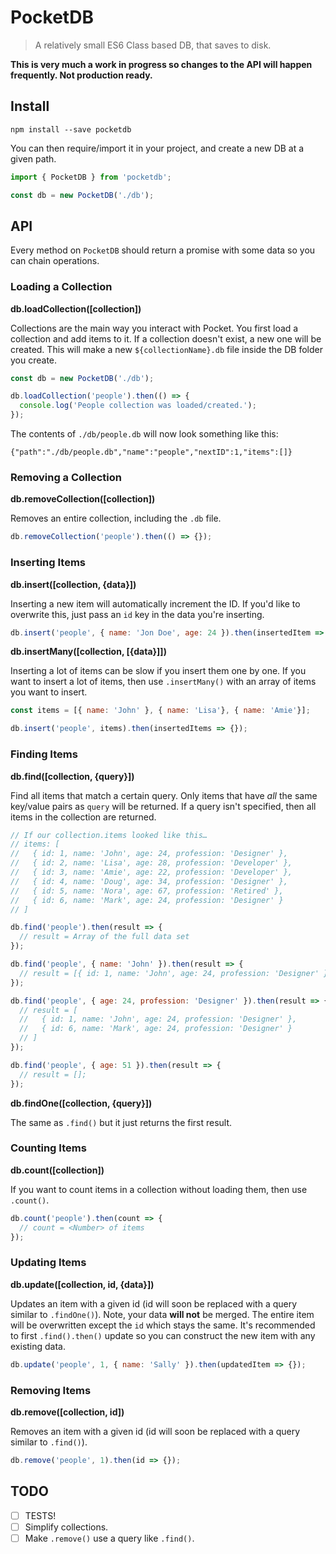 # PocketDB

> A relatively small ES6 Class based DB, that saves to disk.

**This is very much a work in progress so changes to the API will happen frequently. Not production ready.**

## Install

```
npm install --save pocketdb
```

You can then require/import it in your project, and create a new DB at a given path.

```js
import { PocketDB } from 'pocketdb';

const db = new PocketDB('./db');
```

## API

Every method on `PocketDB` should return a promise with some data so you can chain operations.

### Loading a Collection

**db.loadCollection([collection])**

Collections are the main way you interact with Pocket. You first load a collection and add items to it. If a collection doesn't exist, a new one will be created. This will make a new `${collectionName}.db` file inside the DB folder you create.

```js
const db = new PocketDB('./db');

db.loadCollection('people').then(() => {
  console.log('People collection was loaded/created.');
});
```

The contents of `./db/people.db` will now look something like this:

```
{"path":"./db/people.db","name":"people","nextID":1,"items":[]}
```

### Removing a Collection

**db.removeCollection([collection])**

Removes an entire collection, including the `.db` file.

```js
db.removeCollection('people').then(() => {});
```

### Inserting Items

**db.insert([collection, {data}])**

Inserting a new item will automatically increment the ID. If you'd like to overwrite this, just pass an `id` key in the data you're inserting.

```js
db.insert('people', { name: 'Jon Doe', age: 24 }).then(insertedItem => {});
```

**db.insertMany([collection, [{data}]])**

Inserting a lot of items can be slow if you insert them one by one. If you want to insert a lot of items, then use `.insertMany()` with an array of items you want to insert.

```js
const items = [{ name: 'John' }, { name: 'Lisa'}, { name: 'Amie'}];

db.insert('people', items).then(insertedItems => {});
```

### Finding Items

**db.find([collection, {query}])**

Find all items that match a certain query. Only items that have _all_ the same key/value pairs as `query` will be returned. If a query isn't specified, then all items in the collection are returned.

```js
// If our collection.items looked like this…
// items: [
//   { id: 1, name: 'John', age: 24, profession: 'Designer' },
//   { id: 2, name: 'Lisa', age: 28, profession: 'Developer' },
//   { id: 3, name: 'Amie', age: 22, profession: 'Developer' },
//   { id: 4, name: 'Doug', age: 34, profession: 'Designer' },
//   { id: 5, name: 'Nora', age: 67, profession: 'Retired' },
//   { id: 6, name: 'Mark', age: 24, profession: 'Designer' }
// ]

db.find('people').then(result => {
  // result = Array of the full data set
});

db.find('people', { name: 'John' }).then(result => {
  // result = [{ id: 1, name: 'John', age: 24, profession: 'Designer' }]
});

db.find('people', { age: 24, profession: 'Designer' }).then(result => {
  // result = [
  //   { id: 1, name: 'John', age: 24, profession: 'Designer' },
  //   { id: 6, name: 'Mark', age: 24, profession: 'Designer' }
  // ]
});

db.find('people', { age: 51 }).then(result => {
  // result = [];
});
```

**db.findOne([collection, {query}])**

The same as `.find()` but it just returns the first result.

### Counting Items

**db.count([collection])**

If you want to count items in a collection without loading them, then use `.count()`.

```js
db.count('people').then(count => {
  // count = <Number> of items
});
```

### Updating Items

**db.update([collection, id, {data}])**

Updates an item with a given id (id will soon be replaced with a query similar to `.findOne()`). Note, your data **will not** be merged. The entire item will be overwritten except the `id` which stays the same. It's recommended to first `.find().then()` update so you can construct the new item with any existing data.

```js
db.update('people', 1, { name: 'Sally' }).then(updatedItem => {});
```

### Removing Items

**db.remove([collection, id])**

Removes an item with a given id (id will soon be replaced with a query similar to `.find()`).

```js
db.remove('people', 1).then(id => {});
```

## TODO

- [ ] TESTS!
- [ ] Simplify collections.
- [ ] Make `.remove()` use a query like `.find()`.
